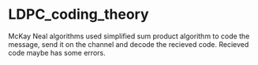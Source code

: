 # LDPC_coding_theory
McKay Neal algorithms used simplified sum product algorithm to code the message, send it on the channel and decode the recieved code. Recieved code maybe has some errors.
